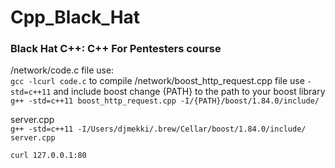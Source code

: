# Cpp_Black_Hat
<h3><b>Black Hat C++</b>: C++ For Pentesters course</h3>

/network/code.c file use: <br>
`gcc -lcurl code.c` to compile
/network/boost_http_request.cpp file use `-std=c++11` and include boost
change {PATH} to the path to your boost library <br>
`g++ -std=c++11 boost_http_request.cpp -I/{PATH}/boost/1.84.0/include/`

server.cpp <br>
`g++ -std=c++11 -I/Users/djmekki/.brew/Cellar/boost/1.84.0/include/ server.cpp`
```bash
curl 127.0.0.1:80
```
